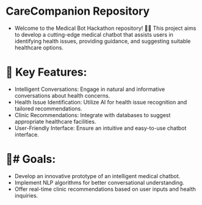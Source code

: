 # CareCompanion Repository
- Welcome to the Medical Bot Hackathon repository! 🏥🤖 This project aims to develop a cutting-edge medical chatbot that assists users in identifying health issues, providing guidance, and suggesting suitable healthcare options.

# 🚀 Key Features:
- Intelligent Conversations: Engage in natural and informative conversations about health concerns.
- Health Issue Identification: Utilize AI for health issue recognition and tailored recommendations.
- Clinic Recommendations: Integrate with databases to suggest appropriate healthcare facilities.
- User-Friendly Interface: Ensure an intuitive and easy-to-use chatbot interface.
# 🎯# Goals:
- Develop an innovative prototype of an intelligent medical chatbot.
- Implement NLP algorithms for better conversational understanding.
- Offer real-time clinic recommendations based on user inputs and health inquiries.
